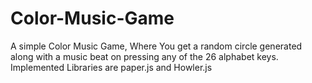 # Color-Music-Game
A simple Color Music Game, Where You get a random circle generated along with a music beat on pressing any of the 26 alphabet keys. Implemented Libraries are paper.js and Howler.js
